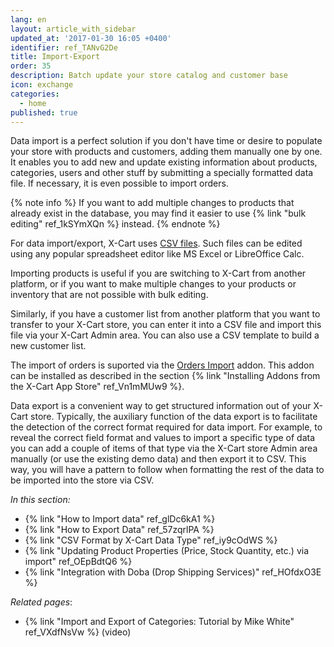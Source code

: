 ```yaml
---
lang: en
layout: article_with_sidebar
updated_at: '2017-01-30 16:05 +0400'
identifier: ref_TANvG2De
title: Import-Export
order: 35
description: Batch update your store catalog and customer base
icon: exchange
categories:
  - home
published: true
---
```

Data import is a perfect solution if you don't have time or desire to populate your store with products and customers, adding them manually one by one. It enables you to add new and update existing information about products, categories, users and other stuff by submitting a specially formatted data file. If necessary, it is even possible to import orders.

{% note info %}
If you want to add multiple changes to products that already exist in the database, you may find it easier to use {% link "bulk editing" ref_1kSYmXQn %} instead.
{% endnote %}

For data import/export, X-Cart uses [CSV files](https://en.wikipedia.org/wiki/Comma-separated_values "Import-Export"). Such files can be edited using any popular spreadsheet editor like MS Excel or LibreOffice Calc. 

Importing products is useful if you are switching to X-Cart from another platform, or if you want to make multiple changes to your products or inventory that are not possible with bulk editing. 

Similarly, if you have a customer list from another platform that you want to transfer to your X-Cart store, you can enter it into a CSV file and import this file via your X-Cart Admin area. You can also use a CSV template to build a new customer list.

The import of orders is suported via the [Orders Import](https://market.x-cart.com/addons/orders-import.html "Import-Export") addon. This addon can be installed as described in the section {% link "Installing Addons from the X-Cart App Store" ref_Vn1mMUw9 %}.

Data export is a convenient way to get structured information out of your X-Cart store. Typically, the auxiliary function of the data export is to facilitate the detection of the correct format required for data import. For example, to reveal the correct field format and values to import a specific type of data you can add a couple of items of that type via the X-Cart store Admin area manually (or use the existing demo data) and then export it to CSV. This way, you will have a pattern to follow when formatting the rest of the data to be imported into the store via CSV. 

_In this section:_

*   {% link "How to Import data" ref_glDc6kA1 %}
*   {% link "How to Export Data" ref_57zqrlPA %}
*   {% link "CSV Format by X-Cart Data Type" ref_iy9cOdWS %} 
*   {% link "Updating Product Properties (Price, Stock Quantity, etc.) via import" ref_OEpBdtQ6 %}
*   {% link "Integration with Doba (Drop Shipping Services)" ref_HOfdxO3E %}

_Related pages_:

*   {% link "Import and Export of Categories: Tutorial by Mike White" ref_VXdfNsVw %} (video)
